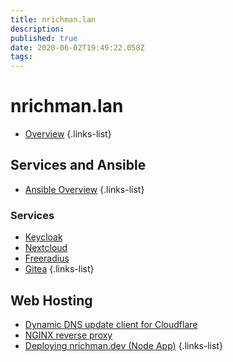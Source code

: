 ```yaml
---
title: nrichman.lan
description: 
published: true
date: 2020-06-02T19:49:22.058Z
tags: 
---
```


# nrichman.lan

- [Overview](/nrichman-lan/overview)
{.links-list}

## Services and Ansible

- [Ansible Overview](/nrichman-lan/services/ansible-overview)
{.links-list}
### Services
- [Keycloak](/nrichman-lan/services/keycloak)
- [Nextcloud](/nrichman-lan/services/nextcloud)
- [Freeradius](/nrichman-lan/services/freeradius)
- [Gitea](/nrichman-lan/services/Gitea)
{.links-list}

## Web Hosting
- [Dynamic DNS update client for Cloudflare](/nrichman-lan/web/dynamic-dns)
- [NGINX reverse proxy](/nrichman-lan/web/nginx)
- [Deploying nrichman.dev (Node App)](/nrichman-lan/web/nrichman-dev)
{.links-list}
